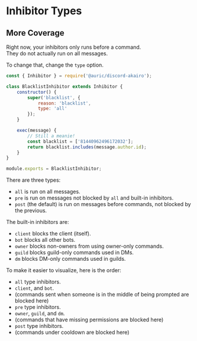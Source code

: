 # Inhibitor Types

## More Coverage

Right now, your inhibitors only runs before a command.  
They do not actually run on all messages.  

To change that, change the `type` option.  

```js
const { Inhibitor } = require('@auric/discord-akairo');

class BlacklistInhibitor extends Inhibitor {
    constructor() {
        super('blacklist', {
            reason: 'blacklist',
            type: 'all'
        });
    }

    exec(message) {
        // Still a meanie!
        const blacklist = ['81440962496172032'];
        return blacklist.includes(message.author.id);
    }
}

module.exports = BlacklistInhibitor;
```

There are three types:  

- `all` is run on all messages.
- `pre` is run on messages not blocked by `all` and built-in inhibitors.
- `post` (the default) is run on messages before commands, not blocked by the previous.

The built-in inhibitors are:  

- `client` blocks the client (itself).
- `bot` blocks all other bots.
- `owner` blocks non-owners from using owner-only commands.
- `guild` blocks guild-only commands used in DMs.
- `dm` blocks DM-only commands used in guilds.

To make it easier to visualize, here is the order:  

- `all` type inhibitors.
- `client`, and `bot`.
- (commands sent when someone is in the middle of being prompted are blocked here)
- `pre` type inhibitors.
- `owner`, `guild`, and `dm`.
- (commands that have missing permissions are blocked here)
- `post` type inhibitors.
- (commands under cooldown are blocked here)

